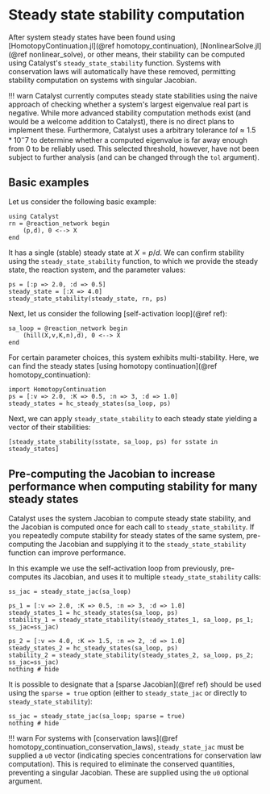 # Steady state stability computation
After system steady states have been found using [HomotopyContinuation.jl](@ref homotopy_continuation), [NonlinearSolve.jl](@ref nonlinear_solve), or other means, their stability can be computed using Catalyst's `steady_state_stability` function. Systems with conservation laws will automatically have these removed, permitting stability computation on systems with singular Jacobian.

!!! warn 
    Catalyst currently computes steady state stabilities using the naive approach of checking whether a system's largest eigenvalue real part is negative. While more advanced stability computation methods exist (and would be a welcome addition to Catalyst), there is no direct plans to implement these. Furthermore, Catalyst uses a arbitrary tolerance $tol ≈ 1.5*10^-7$ to determine whether a computed eigenvalue is far away enough from 0 to be reliably used. This selected threshold, however, have not been subject to further analysis (and can be changed through the `tol` argument).

## Basic examples
Let us consider the following basic example:
```@example stability_1
using Catalyst
rn = @reaction_network begin 
    (p,d), 0 <--> X
end
```
It has a single (stable) steady state at $X = p/d$. We can confirm stability using the `steady_state_stability` function, to which we provide the steady state, the reaction system, and the parameter values:
```@example stability_1
ps = [:p => 2.0, :d => 0.5]
steady_state = [:X => 4.0]
steady_state_stability(steady_state, rn, ps)
```

Next, let us consider the following [self-activation loop](@ref ref):
```@example stability_1
sa_loop = @reaction_network begin 
    (hill(X,v,K,n),d), 0 <--> X
end
```
For certain parameter choices, this system exhibits multi-stability. Here, we can find the steady states [using homotopy continuation](@ref homotopy_continuation):
```@example stability_1
import HomotopyContinuation
ps = [:v => 2.0, :K => 0.5, :n => 3, :d => 1.0]
steady_states = hc_steady_states(sa_loop, ps)
```
Next, we can apply `steady_state_stability` to each steady state yielding a vector of their stabilities:
```@example stability_1
[steady_state_stability(sstate, sa_loop, ps) for sstate in steady_states]
```

## Pre-computing the Jacobian to increase performance when computing stability for many steady states
Catalyst uses the system Jacobian to compute steady state stability, and the Jacobian is computed once for each call to `steady_state_stability`. If you repeatedly compute stability for steady states of the same system, pre-computing the Jacobian and supplying it to the `steady_state_stability` function can improve performance. 

In this example we use the self-activation loop from previously, pre-computes its Jacobian, and uses it to multiple `steady_state_stability` calls:
```@example stability_1
ss_jac = steady_state_jac(sa_loop)

ps_1 = [:v => 2.0, :K => 0.5, :n => 3, :d => 1.0]
steady_states_1 = hc_steady_states(sa_loop, ps)
stability_1 = steady_state_stability(steady_states_1, sa_loop, ps_1; ss_jac=ss_jac)

ps_2 = [:v => 4.0, :K => 1.5, :n => 2, :d => 1.0]
steady_states_2 = hc_steady_states(sa_loop, ps)
stability_2 = steady_state_stability(steady_states_2, sa_loop, ps_2; ss_jac=ss_jac)
nothing # hide
```

It is possible to designate that a [sparse Jacobian](@ref ref) should be used using the `sparse = true` option (either to `steady_state_jac` or directly to `steady_state_stability`):
```@example stability_1
ss_jac = steady_state_jac(sa_loop; sparse = true)
nothing # hide
```

!!! warn
    For systems with [conservation laws](@ref homotopy_continuation_conservation_laws), `steady_state_jac` must be supplied a `u0` vector (indicating species concentrations for conservation law computation). This is required to eliminate the conserved quantities, preventing a singular Jacobian. These are supplied using the `u0` optional argument.